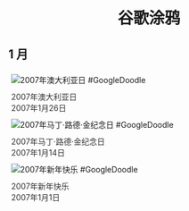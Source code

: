 
<h1 align="center"> 谷歌涂鸦 </h1>




## 1 月

<div class="image">


<img src="https:https://lh3.googleusercontent.com/fZaBuOZINJxf2ZB-6F_YI3tUiho6uiodSsKM79cvRUG1FQQ8pyzlEk57Zv1sJ7JZv0qUacBRJQhYNbPGEKQ9UnMxfqeQGiw9pLcEKOWc=s660" alt="2007年澳大利亚日 #GoogleDoodle" style="margin: 5px"/>
<div class="info" style="font-size: 14px; color:#333333; margin:5px"><div class="title">2007年澳大利亚日</div><div class="date">2007年1月26日</div></div>

<img src="https:https://lh3.googleusercontent.com/Kepgvgq08yZPx5wyvjIHc49S2SrbIUMcuX8diho0DH29HcACsBKtvVxn4v2JDBuh8C2AJFIvCjmeSXFPaKvsNYYnOLvcZ4-VqeuqcZ4=s660" alt="2007年马丁·路德·金纪念日 #GoogleDoodle" style="margin: 5px"/>
<div class="info" style="font-size: 14px; color:#333333; margin:5px"><div class="title">2007年马丁·路德·金纪念日</div><div class="date">2007年1月14日</div></div>

<img src="https://www.google.com/logos/2007/newyear07.gif" alt="2007年新年快乐 #GoogleDoodle" style="margin: 5px"/>
<div class="info" style="font-size: 14px; color:#333333; margin:5px"><div class="title">2007年新年快乐</div><div class="date">2007年1月1日</div></div>

</div>








